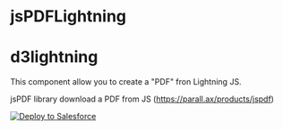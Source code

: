 # jsPDFLightning

# d3lightning

This component allow you to create a "PDF" fron Lightning JS.

jsPDF library download a PDF from JS (https://parall.ax/products/jspdf)

<a href="https://githubsfdeploy.herokuapp.com?owner=edutrujillo&amp;repo=jsPDFLightning">
  <img alt="Deploy to Salesforce" src="https://raw.githubusercontent.com/afawcett/githubsfdeploy/master/src/main/webapp/resources/img/deploy.png" style="max-width:100%;">
</a>


